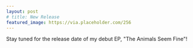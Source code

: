 ```yaml
---
layout: post
# title: New Release
featured_image: https://via.placeholder.com/256
---
```


Stay tuned for the release date of my debut EP, "The Animals Seem Fine"!